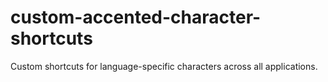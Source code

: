 # custom-accented-character-shortcuts
Custom shortcuts for language-specific characters across all applications.
